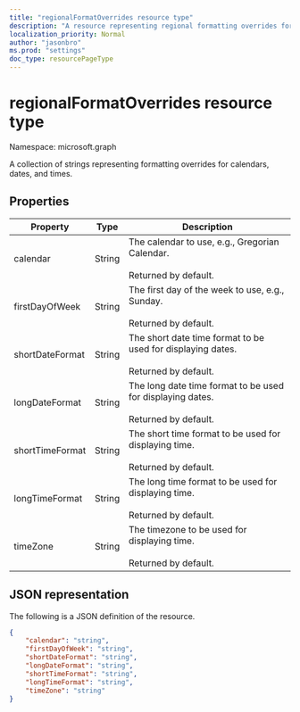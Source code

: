 ```yaml
---
title: "regionalFormatOverrides resource type"
description: "A resource representing regional formatting overrides for calendars, dates, and times."
localization_priority: Normal
author: "jasonbro"
ms.prod: "settings"
doc_type: resourcePageType
---
```

# regionalFormatOverrides resource type

Namespace: microsoft.graph

A collection of strings representing formatting overrides for calendars, dates, and times. 

## Properties

|Property             |Type                 |Description                                                    |
|---------------------|---------------------|---------------------------------------------------------------|
|calendar             |String               |The calendar to use, e.g., Gregorian Calendar.<br><br>Returned by default.|                   
|firstDayOfWeek       |String               |The first day of the week to use, e.g., Sunday.<br><br>Returned by default.|
|shortDateFormat      |String               |The short date time format to be used for displaying dates.<br><br>Returned by default.|
|longDateFormat       |String               |The long date time format to be used for displaying dates.<br><br>Returned by default.|
|shortTimeFormat      |String               |The short time format to be used for displaying time.<br><br>Returned by default.|
|longTimeFormat       |String               |The long time format to be used for displaying time.<br><br>Returned by default.|
|timeZone             |String               |The timezone to be used for displaying time.<br><br>Returned by default.|

## JSON representation

The following is a JSON definition of the resource.

<!--{
  "blockType": "resource",
  "optionalProperties": [],
  "baseType": "",
  "@odata.type": "microsoft.graph.regionalFormatOverrides"
}-->

```json
{
    "calendar": "string",
    "firstDayOfWeek": "string",
    "shortDateFormat": "string",
    "longDateFormat": "string",
    "shortTimeFormat": "string",
    "longTimeFormat": "string",
    "timeZone": "string"
}
```
<!-- {
  "type": "#page.annotation",
  "description": "regionalFormatOverride resource",
  "keywords": "",
  "section": "documentation",
  "tocPath": ""
}-->
